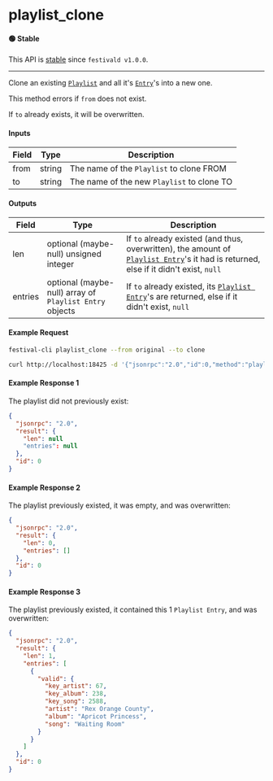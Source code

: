 # playlist_clone

#### 🟢 Stable
This API is [stable](/api-stability/marker.md) since `festivald v1.0.0`.

---

Clone an existing [`Playlist`](/common-objects/playlist.md) and all it's [`Entry`](/common-objects/playlist.md)'s into a new one.

This method errors if `from` does not exist.

If `to` already exists, it will be overwritten.

#### Inputs
| Field | Type   | Description |
|-------|--------|-------------|
| from  | string | The name of the `Playlist` to clone FROM
| to    | string | The name of the new `Playlist` to clone TO

#### Outputs
| Field   | Type                                                    | Description |
|---------|---------------------------------------------------------|-------------|
| len     | optional (maybe-null) unsigned integer                  | If `to` already existed (and thus, overwritten), the amount of [`Playlist Entry`](/common-objects/playlist.md)'s it had is returned, else if it didn't exist, `null`
| entries | optional (maybe-null) array of `Playlist Entry` objects | If `to` already existed, its [`Playlist Entry`](/common-objects/playlist.md)'s are returned, else if it didn't exist, `null`

#### Example Request
```bash
festival-cli playlist_clone --from original --to clone
```
```bash
curl http://localhost:18425 -d '{"jsonrpc":"2.0","id":0,"method":"playlist_remove","params":{"from":"original","to":"clone"}}'
```

#### Example Response 1
The playlist did not previously exist:
```json
{
  "jsonrpc": "2.0",
  "result": {
    "len": null
    "entries": null
  },
  "id": 0
}
```

#### Example Response 2
The playlist previously existed, it was empty, and was overwritten:
```json
{
  "jsonrpc": "2.0",
  "result": {
    "len": 0,
    "entries": []
  },
  "id": 0
}
```

#### Example Response 3
The playlist previously existed, it contained this 1 `Playlist Entry`, and was overwritten:
```json
{
  "jsonrpc": "2.0",
  "result": {
    "len": 1,
    "entries": [
      {
        "valid": {
          "key_artist": 67,
          "key_album": 238,
          "key_song": 2588,
          "artist": "Rex Orange County",
          "album": "Apricot Princess",
          "song": "Waiting Room"
        }
      }
    ]
  },
  "id": 0
}
```
